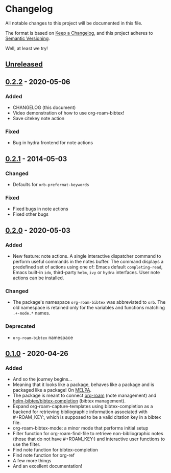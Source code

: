 # Changelog
All notable changes to this project will be documented in this file.

The format is based on [Keep a Changelog](https://keepachangelog.com/en/1.0.0/),
and this project adheres to [Semantic Versioning](https://semver.org/spec/v2.0.0.html).

Well, at least we try!

## [Unreleased]

## [0.2.2] - 2020-05-06
### Added
- CHANGELOG (this document)
- Video demonstration of how to use org-roam-bibtex!
- Save citekey note action

### Fixed
- Bug in hydra frontend for note actions

## [0.2.1] - 2014-05-03
### Changed
- Defaults for `orb-preformat-keywords`

### Fixed
- Fixed bugs in note actions
- Fixed other bugs

## [0.2.0] - 2020-05-03
### Added
- New feature: note actions. A single interactive dispatcher command
  to perform useful commands in the notes buffer. The command displays
  a predefined set of actions using one of: Emacs default
  `completing-read`, Emacs built-in `ido`, third-party `helm`, `ivy`
  or `hydra` interfaces. User note actions can be installed.

### Changed 
- The package's namespace `org-roam-bibtex` was abbreviated to
  `orb`. The old namespace is retained only for the variables and
  functions matching `.+-mode.*` names.

### Deprecated
- `org-roam-bibtex` namespace

## [0.1.0] - 2020-04-26
### Added
- And so the journey begins...
- Meaning that it looks like a package, behaves like a package and is
  packaged like a package! On [MELPA].
- The package is meant to connect [org-roam] (note management) and
  [helm-bibtex/bibtex-completion] (bibtex management).
- Expand org-roam-capture-templates using bibtex-completion as a
  backend for retrieving bibliographic information associated with
  #+ROAM_KEY:, which is supposed to be a valid citation key in a
  bibtex file.
- org-roam-bibtex-mode: a minor mode that performs initial setup
- Filter function for org-roam-find-file to retrieve non-bibliographic
  notes (those that do not have #+ROAM_KEY:) and interactive user
  functions to use the filter.
- Find note function for bibtex-completion 
- Find note function for org-ref
- A few more things 
- And an excellent documentation!

[MELPA]: http://www.melpa.org/#/org-roam-bibtex
[org-roam]: https://github.com/jethrokuan/org-roam
[helm-bibtex/bibtex-completion]: https://github.com/tmalsburg/helm-bibtex

[Unreleased]: https://github.com/zaeph/org-roam-bibtex/compare/v0.2.2...HEAD
[0.2.2]: https://github.com/zaeph/org-roam-bibtex/compare/v0.2.1...v0.2.2
[0.2.1]: https://github.com/zaeph/org-roam-bibtex/compare/v0.2.0...v0.2.1
[0.2.0]: https://github.com/zaeph/org-roam-bibtex/compare/v0.1.0...v0.2.0
[0.1.0]: https://github.com/zaeph/org-roam-bibtex/releases/tag/v0.1.0

